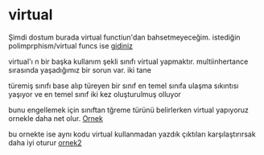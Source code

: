 # virtual
 
 
Şimdi dostum burada virtual functiun'dan bahsetmeyeceğim. istediğin polimprphism/virtual funcs ise [gidiniz](https://github.com/NecmiyeSoylu/cpp_examples/blob/master/oop/polimorphism_notu.md)

virtual'ı n bir başka kullanım şekli sınıfı virtual yapmaktır. multiinhertance sırasında yaşadığımız bir sorun var. iki tane 

türemiş sınıfı base alıp türeyen bir sınıf en temel sınıfa ulaşma sıkıntısı yaşıyor ve en temel sınıf iki kez oluşturulmuş olluyor 

bunu engellemek için sınıftan tğreme türünü belirlerken virtual yapıyoruz ornekle daha net olur. [Ornek](https://github.com/NecmiyeSoylu/cpp_examples/blob/master/oop/virtuall.cpp) 

bu ornekte ise aynı kodu virtual kullanmadan yazdık çıktıları karşılaştırırsak daha iyi oturur [ornek2](https://github.com/NecmiyeSoylu/cpp_examples/blob/master/oop/without_virtuall.cpp)
